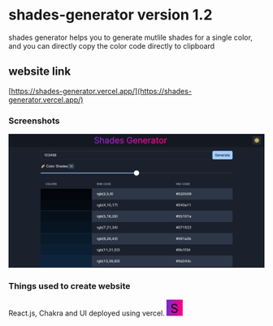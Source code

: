
# shades-generator version 1.2

shades generator helps you to generate mutlile shades for a single color, and you can directly copy the color code directly to clipboard


## website link

[https://shades-generator.vercel.app/](https://shades-generator.vercel.app/)
### Screenshots

![App Screenshot](https://raw.githubusercontent.com/pavanbhaskardev/shades-generator/main/public/shades%20generator.jpg)


### Things used to create website

React.js, Chakra and UI deployed using vercel.
![Logo](https://raw.githubusercontent.com/pavanbhaskardev/shades-generator/main/public/favicon.svg)

